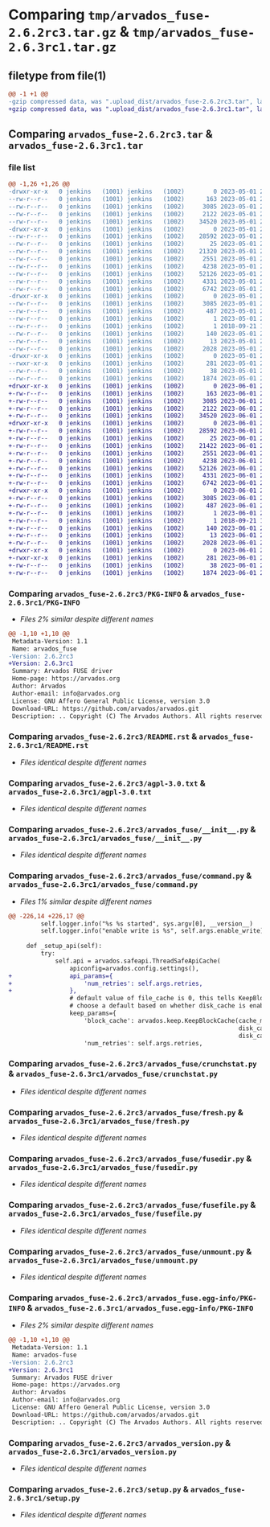 # Comparing `tmp/arvados_fuse-2.6.2rc3.tar.gz` & `tmp/arvados_fuse-2.6.3rc1.tar.gz`

## filetype from file(1)

```diff
@@ -1 +1 @@
-gzip compressed data, was ".upload_dist/arvados_fuse-2.6.2rc3.tar", last modified: Mon May  1 21:20:11 2023, max compression
+gzip compressed data, was ".upload_dist/arvados_fuse-2.6.3rc1.tar", last modified: Thu Jun  1 21:38:22 2023, max compression
```

## Comparing `arvados_fuse-2.6.2rc3.tar` & `arvados_fuse-2.6.3rc1.tar`

### file list

```diff
@@ -1,26 +1,26 @@
-drwxr-xr-x   0 jenkins   (1001) jenkins   (1002)        0 2023-05-01 21:20:11.000000 arvados_fuse-2.6.2rc3/
--rw-r--r--   0 jenkins   (1001) jenkins   (1002)      163 2023-05-01 21:19:50.000000 arvados_fuse-2.6.2rc3/MANIFEST.in
--rw-r--r--   0 jenkins   (1001) jenkins   (1002)     3085 2023-05-01 21:20:11.000000 arvados_fuse-2.6.2rc3/PKG-INFO
--rw-r--r--   0 jenkins   (1001) jenkins   (1002)     2122 2023-05-01 21:19:50.000000 arvados_fuse-2.6.2rc3/README.rst
--rw-r--r--   0 jenkins   (1001) jenkins   (1002)    34520 2023-05-01 21:19:50.000000 arvados_fuse-2.6.2rc3/agpl-3.0.txt
-drwxr-xr-x   0 jenkins   (1001) jenkins   (1002)        0 2023-05-01 21:20:11.000000 arvados_fuse-2.6.2rc3/arvados_fuse/
--rw-r--r--   0 jenkins   (1001) jenkins   (1002)    28592 2023-05-01 21:19:50.000000 arvados_fuse-2.6.2rc3/arvados_fuse/__init__.py
--rw-r--r--   0 jenkins   (1001) jenkins   (1002)       25 2023-05-01 21:20:11.000000 arvados_fuse-2.6.2rc3/arvados_fuse/_version.py
--rw-r--r--   0 jenkins   (1001) jenkins   (1002)    21320 2023-05-01 21:19:50.000000 arvados_fuse-2.6.2rc3/arvados_fuse/command.py
--rw-r--r--   0 jenkins   (1001) jenkins   (1002)     2551 2023-05-01 21:19:50.000000 arvados_fuse-2.6.2rc3/arvados_fuse/crunchstat.py
--rw-r--r--   0 jenkins   (1001) jenkins   (1002)     4238 2023-05-01 21:19:50.000000 arvados_fuse-2.6.2rc3/arvados_fuse/fresh.py
--rw-r--r--   0 jenkins   (1001) jenkins   (1002)    52126 2023-05-01 21:19:50.000000 arvados_fuse-2.6.2rc3/arvados_fuse/fusedir.py
--rw-r--r--   0 jenkins   (1001) jenkins   (1002)     4331 2023-05-01 21:19:50.000000 arvados_fuse-2.6.2rc3/arvados_fuse/fusefile.py
--rw-r--r--   0 jenkins   (1001) jenkins   (1002)     6742 2023-05-01 21:19:50.000000 arvados_fuse-2.6.2rc3/arvados_fuse/unmount.py
-drwxr-xr-x   0 jenkins   (1001) jenkins   (1002)        0 2023-05-01 21:20:11.000000 arvados_fuse-2.6.2rc3/arvados_fuse.egg-info/
--rw-r--r--   0 jenkins   (1001) jenkins   (1002)     3085 2023-05-01 21:20:11.000000 arvados_fuse-2.6.2rc3/arvados_fuse.egg-info/PKG-INFO
--rw-r--r--   0 jenkins   (1001) jenkins   (1002)      487 2023-05-01 21:20:11.000000 arvados_fuse-2.6.2rc3/arvados_fuse.egg-info/SOURCES.txt
--rw-r--r--   0 jenkins   (1001) jenkins   (1002)        1 2023-05-01 21:20:11.000000 arvados_fuse-2.6.2rc3/arvados_fuse.egg-info/dependency_links.txt
--rw-r--r--   0 jenkins   (1001) jenkins   (1002)        1 2018-09-21 15:00:40.000000 arvados_fuse-2.6.2rc3/arvados_fuse.egg-info/not-zip-safe
--rw-r--r--   0 jenkins   (1001) jenkins   (1002)      140 2023-05-01 21:20:11.000000 arvados_fuse-2.6.2rc3/arvados_fuse.egg-info/requires.txt
--rw-r--r--   0 jenkins   (1001) jenkins   (1002)       13 2023-05-01 21:20:11.000000 arvados_fuse-2.6.2rc3/arvados_fuse.egg-info/top_level.txt
--rw-r--r--   0 jenkins   (1001) jenkins   (1002)     2028 2023-05-01 21:19:50.000000 arvados_fuse-2.6.2rc3/arvados_version.py
-drwxr-xr-x   0 jenkins   (1001) jenkins   (1002)        0 2023-05-01 21:20:11.000000 arvados_fuse-2.6.2rc3/bin/
--rwxr-xr-x   0 jenkins   (1001) jenkins   (1002)      281 2023-05-01 21:19:50.000000 arvados_fuse-2.6.2rc3/bin/arv-mount
--rw-r--r--   0 jenkins   (1001) jenkins   (1002)       38 2023-05-01 21:20:11.000000 arvados_fuse-2.6.2rc3/setup.cfg
--rw-r--r--   0 jenkins   (1001) jenkins   (1002)     1874 2023-05-01 21:19:50.000000 arvados_fuse-2.6.2rc3/setup.py
+drwxr-xr-x   0 jenkins   (1001) jenkins   (1002)        0 2023-06-01 21:38:22.000000 arvados_fuse-2.6.3rc1/
+-rw-r--r--   0 jenkins   (1001) jenkins   (1002)      163 2023-06-01 21:38:09.000000 arvados_fuse-2.6.3rc1/MANIFEST.in
+-rw-r--r--   0 jenkins   (1001) jenkins   (1002)     3085 2023-06-01 21:38:22.000000 arvados_fuse-2.6.3rc1/PKG-INFO
+-rw-r--r--   0 jenkins   (1001) jenkins   (1002)     2122 2023-06-01 21:38:09.000000 arvados_fuse-2.6.3rc1/README.rst
+-rw-r--r--   0 jenkins   (1001) jenkins   (1002)    34520 2023-06-01 21:38:09.000000 arvados_fuse-2.6.3rc1/agpl-3.0.txt
+drwxr-xr-x   0 jenkins   (1001) jenkins   (1002)        0 2023-06-01 21:38:22.000000 arvados_fuse-2.6.3rc1/arvados_fuse/
+-rw-r--r--   0 jenkins   (1001) jenkins   (1002)    28592 2023-06-01 21:38:09.000000 arvados_fuse-2.6.3rc1/arvados_fuse/__init__.py
+-rw-r--r--   0 jenkins   (1001) jenkins   (1002)       25 2023-06-01 21:38:22.000000 arvados_fuse-2.6.3rc1/arvados_fuse/_version.py
+-rw-r--r--   0 jenkins   (1001) jenkins   (1002)    21422 2023-06-01 21:38:09.000000 arvados_fuse-2.6.3rc1/arvados_fuse/command.py
+-rw-r--r--   0 jenkins   (1001) jenkins   (1002)     2551 2023-06-01 21:38:09.000000 arvados_fuse-2.6.3rc1/arvados_fuse/crunchstat.py
+-rw-r--r--   0 jenkins   (1001) jenkins   (1002)     4238 2023-06-01 21:38:09.000000 arvados_fuse-2.6.3rc1/arvados_fuse/fresh.py
+-rw-r--r--   0 jenkins   (1001) jenkins   (1002)    52126 2023-06-01 21:38:09.000000 arvados_fuse-2.6.3rc1/arvados_fuse/fusedir.py
+-rw-r--r--   0 jenkins   (1001) jenkins   (1002)     4331 2023-06-01 21:38:09.000000 arvados_fuse-2.6.3rc1/arvados_fuse/fusefile.py
+-rw-r--r--   0 jenkins   (1001) jenkins   (1002)     6742 2023-06-01 21:38:09.000000 arvados_fuse-2.6.3rc1/arvados_fuse/unmount.py
+drwxr-xr-x   0 jenkins   (1001) jenkins   (1002)        0 2023-06-01 21:38:22.000000 arvados_fuse-2.6.3rc1/arvados_fuse.egg-info/
+-rw-r--r--   0 jenkins   (1001) jenkins   (1002)     3085 2023-06-01 21:38:22.000000 arvados_fuse-2.6.3rc1/arvados_fuse.egg-info/PKG-INFO
+-rw-r--r--   0 jenkins   (1001) jenkins   (1002)      487 2023-06-01 21:38:22.000000 arvados_fuse-2.6.3rc1/arvados_fuse.egg-info/SOURCES.txt
+-rw-r--r--   0 jenkins   (1001) jenkins   (1002)        1 2023-06-01 21:38:22.000000 arvados_fuse-2.6.3rc1/arvados_fuse.egg-info/dependency_links.txt
+-rw-r--r--   0 jenkins   (1001) jenkins   (1002)        1 2018-09-21 15:00:40.000000 arvados_fuse-2.6.3rc1/arvados_fuse.egg-info/not-zip-safe
+-rw-r--r--   0 jenkins   (1001) jenkins   (1002)      140 2023-06-01 21:38:22.000000 arvados_fuse-2.6.3rc1/arvados_fuse.egg-info/requires.txt
+-rw-r--r--   0 jenkins   (1001) jenkins   (1002)       13 2023-06-01 21:38:22.000000 arvados_fuse-2.6.3rc1/arvados_fuse.egg-info/top_level.txt
+-rw-r--r--   0 jenkins   (1001) jenkins   (1002)     2028 2023-06-01 21:38:09.000000 arvados_fuse-2.6.3rc1/arvados_version.py
+drwxr-xr-x   0 jenkins   (1001) jenkins   (1002)        0 2023-06-01 21:38:22.000000 arvados_fuse-2.6.3rc1/bin/
+-rwxr-xr-x   0 jenkins   (1001) jenkins   (1002)      281 2023-06-01 21:38:09.000000 arvados_fuse-2.6.3rc1/bin/arv-mount
+-rw-r--r--   0 jenkins   (1001) jenkins   (1002)       38 2023-06-01 21:38:22.000000 arvados_fuse-2.6.3rc1/setup.cfg
+-rw-r--r--   0 jenkins   (1001) jenkins   (1002)     1874 2023-06-01 21:38:09.000000 arvados_fuse-2.6.3rc1/setup.py
```

### Comparing `arvados_fuse-2.6.2rc3/PKG-INFO` & `arvados_fuse-2.6.3rc1/PKG-INFO`

 * *Files 2% similar despite different names*

```diff
@@ -1,10 +1,10 @@
 Metadata-Version: 1.1
 Name: arvados_fuse
-Version: 2.6.2rc3
+Version: 2.6.3rc1
 Summary: Arvados FUSE driver
 Home-page: https://arvados.org
 Author: Arvados
 Author-email: info@arvados.org
 License: GNU Affero General Public License, version 3.0
 Download-URL: https://github.com/arvados/arvados.git
 Description: .. Copyright (C) The Arvados Authors. All rights reserved.
```

### Comparing `arvados_fuse-2.6.2rc3/README.rst` & `arvados_fuse-2.6.3rc1/README.rst`

 * *Files identical despite different names*

### Comparing `arvados_fuse-2.6.2rc3/agpl-3.0.txt` & `arvados_fuse-2.6.3rc1/agpl-3.0.txt`

 * *Files identical despite different names*

### Comparing `arvados_fuse-2.6.2rc3/arvados_fuse/__init__.py` & `arvados_fuse-2.6.3rc1/arvados_fuse/__init__.py`

 * *Files identical despite different names*

### Comparing `arvados_fuse-2.6.2rc3/arvados_fuse/command.py` & `arvados_fuse-2.6.3rc1/arvados_fuse/command.py`

 * *Files 1% similar despite different names*

```diff
@@ -226,14 +226,17 @@
         self.logger.info("%s %s started", sys.argv[0], __version__)
         self.logger.info("enable write is %s", self.args.enable_write)
 
     def _setup_api(self):
         try:
             self.api = arvados.safeapi.ThreadSafeApiCache(
                 apiconfig=arvados.config.settings(),
+                api_params={
+                    'num_retries': self.args.retries,
+                },
                 # default value of file_cache is 0, this tells KeepBlockCache to
                 # choose a default based on whether disk_cache is enabled or not.
                 keep_params={
                     'block_cache': arvados.keep.KeepBlockCache(cache_max=self.args.file_cache,
                                                                disk_cache=self.args.disk_cache,
                                                                disk_cache_dir=self.args.disk_cache_dir),
                     'num_retries': self.args.retries,
```

### Comparing `arvados_fuse-2.6.2rc3/arvados_fuse/crunchstat.py` & `arvados_fuse-2.6.3rc1/arvados_fuse/crunchstat.py`

 * *Files identical despite different names*

### Comparing `arvados_fuse-2.6.2rc3/arvados_fuse/fresh.py` & `arvados_fuse-2.6.3rc1/arvados_fuse/fresh.py`

 * *Files identical despite different names*

### Comparing `arvados_fuse-2.6.2rc3/arvados_fuse/fusedir.py` & `arvados_fuse-2.6.3rc1/arvados_fuse/fusedir.py`

 * *Files identical despite different names*

### Comparing `arvados_fuse-2.6.2rc3/arvados_fuse/fusefile.py` & `arvados_fuse-2.6.3rc1/arvados_fuse/fusefile.py`

 * *Files identical despite different names*

### Comparing `arvados_fuse-2.6.2rc3/arvados_fuse/unmount.py` & `arvados_fuse-2.6.3rc1/arvados_fuse/unmount.py`

 * *Files identical despite different names*

### Comparing `arvados_fuse-2.6.2rc3/arvados_fuse.egg-info/PKG-INFO` & `arvados_fuse-2.6.3rc1/arvados_fuse.egg-info/PKG-INFO`

 * *Files 2% similar despite different names*

```diff
@@ -1,10 +1,10 @@
 Metadata-Version: 1.1
 Name: arvados-fuse
-Version: 2.6.2rc3
+Version: 2.6.3rc1
 Summary: Arvados FUSE driver
 Home-page: https://arvados.org
 Author: Arvados
 Author-email: info@arvados.org
 License: GNU Affero General Public License, version 3.0
 Download-URL: https://github.com/arvados/arvados.git
 Description: .. Copyright (C) The Arvados Authors. All rights reserved.
```

### Comparing `arvados_fuse-2.6.2rc3/arvados_version.py` & `arvados_fuse-2.6.3rc1/arvados_version.py`

 * *Files identical despite different names*

### Comparing `arvados_fuse-2.6.2rc3/setup.py` & `arvados_fuse-2.6.3rc1/setup.py`

 * *Files identical despite different names*

